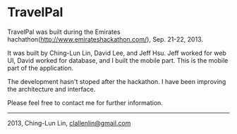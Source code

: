 TravelPal
=========
TravelPal was built during the Emirates hachathon(http://www.emirateshackathon.com/), Sep. 21-22, 2013.

It was built by Ching-Lun Lin, David Lee, and Jeff Hsu. Jeff worked for web UI, David worked for database, and I built the mobile part. This is the mobile part of the application.

The development hasn't stoped after the hackathon. I have been improving the architecture and interface.

Please feel free to contact me for further information.

------
2013, Ching-Lun Lin, clallenlin@gmail.com
